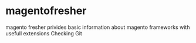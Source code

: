 # magentofresher
magento fresher privides basic information about magento frameworks with usefull extensions
 Checking Git
